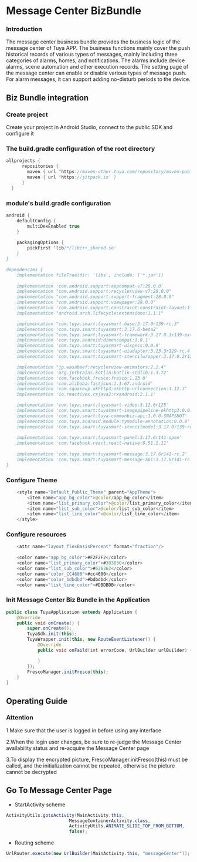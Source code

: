 # Message Center BizBundle

### Introduction

The message center business bundle provides the business logic of the message center of Tuya APP. The business functions mainly cover the push historical records of various types of messages, mainly including three categories of alarms, homes, and notifications. The alarms include device alarms, scene automation and other execution records.
The setting page of the message center can enable or disable various types of message push. For alarm messages, it can support adding no-disturb periods to the device.

## Biz Bundle integration

### Create project

Create your project in Android Studio, connect to the public SDK and configure it

### The build.gradle configuration of the root directory

```java
allprojects {
      repositories {
        maven { url 'https://maven-other.tuya.com/repository/maven-public/' }
        maven { url 'https://jitpack.io' }
      }
  }
```

### module's build.gradle configuration

```java
android {
    defaultConfig {
        multiDexEnabled true
    }
  
    packagingOptions {
        pickFirst 'lib/*/libc++_shared.so'
    }
}

dependencies {
    implementation fileTree(dir: 'libs', include: ['*.jar'])
    
    implementation 'com.android.support:appcompat-v7:28.0.0'
    implementation "com.android.support:recyclerview-v7:28.0.0"
    implementation "com.android.support:support-fragment:28.0.0"
    implementation "com.android.support:viewpager:28.0.0"
    implementation 'com.android.support.constraint:constraint-layout:1.1.3'
    implementation "android.arch.lifecycle:extensions:1.1.1"

    implementation "com.tuya.smart:tuyasmart-base:3.17.0r139-rc.3"
    implementation 'com.tuya.smart:tuyasmart:3.17.6-beta2'
    implementation "com.tuya.smart:tuyasmart-framework:3.17.0.3r139-external"
    implementation 'com.tuya.android:dimencompat:1.0.1'
    implementation 'com.tuya.smart:tuyasmart-uispecs:0.0.9'
    implementation 'com.tuya.smart:tuyasmart-uiadapter:3.13.3r129-rc.4'
    implementation 'com.tuya.smart:tuyasmart-stencilwrapper:3.17.0.2r139'

    implementation "jp.wasabeef:recyclerview-animators:2.2.4"
    implementation 'org.jetbrains.kotlin:kotlin-stdlib:1.3.72'
    implementation 'com.facebook.fresco:fresco:1.13.0'
    implementation 'com.alibaba:fastjson:1.1.67.android'
    implementation 'com.squareup.okhttp3:okhttp-urlconnection:3.12.3'
    implementation 'io.reactivex.rxjava2:rxandroid:2.1.1'

    implementation 'com.tuya.smart:tuyasmart-video:3.12.6r125'
    implementation 'com.tuya.smart:tuyasmart-imagepipeline-okhttp3:0.0.1'
    implementation 'com.tuya.smart:tuya-commonbiz-api:1.0.0-SNAPSHOT'
    implementation 'com.tuya.android.module:tymodule-annotation:0.0.8'
    implementation 'com.tuya.smart:tuyasmart-stencilmodel:3.17.0r139-rc.2'
      
    implementation 'com.tuya.smart:tuyasmart-panel:3.17.6r141-open'
    implementation 'com.facebook.react:react-native:0.51.1.11'
    
    implementation 'com.tuya.smart:tuyasmart-message:3.17.6r141-rc.2'
    implementation 'com.tuya.smart:tuyasmart-message-api:3.17.6r141-rc.1'
}
```

### Configure Theme

```java
    <style name="Default_Public_Theme" parent="AppTheme">
        <item name="app_bg_color">@color/app_bg_color</item>
        <item name="list_primary_color">@color/list_primary_color</item>
        <item name="list_sub_color">@color/list_sub_color</item>
        <item name="list_line_color">@color/list_line_color</item>
    </style>
```

### Configure resources

```java
    <attr name="layout_flexBasisPercent" format="fraction"/>
      
    <color name="app_bg_color">#F2F2F2</color>
    <color name="list_primary_color">#303030</color>
    <color name="list_sub_color">#626262</color>
    <color name="color_CC4600">#cc4600</color>
    <color name="color_bdbdbd">#bdbdbd</color>
    <color name="list_line_color">#DBDBDB</color>
```

### Init Message Center Biz Bundle in the Application

```java
public class TuyaApplication extends Application {
    @Override
    public void onCreate() {
        super.onCreate();
        TuyaSdk.init(this);
        TuyaWrapper.init(this, new RouteEventListener() {
            @Override
            public void onFaild(int errorCode, UrlBuilder urlBuilder) {

            }
        });
        FrescoManager.initFresco(this);
    }
}
```

## Operating Guide

### Attention

1.Make sure that the user is logged in before using any interface

2.When the login user changes, be sure to re-judge the Message Center availability status and re-acquire the Message Center page

3.To display the encrypted picture, FrescoManager.initFresco(this) must be called, and the initialization cannot be repeated, otherwise the picture cannot be decrypted

## Go To Message Center Page

* StartActivity scheme

```java
ActivityUtils.gotoActivity(MainActivity.this,
                        MessageContainerActivity.class,
                        ActivityUtils.ANIMATE_SLIDE_TOP_FROM_BOTTOM,
                        false);
```

* Routing scheme

```java
UrlRouter.execute(new UrlBuilder(MainActivity.this, "messageCenter"));
```